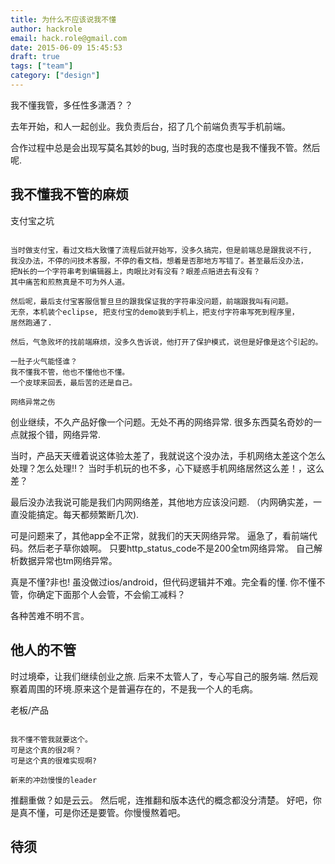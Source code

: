 ```yaml
---
title: 为什么不应该说我不懂
author: hackrole
email: hack.role@gmail.com
date: 2015-06-09 15:45:53
draft: true
tags: ["team"]
category: ["design"]
---
```





我不懂我管，多任性多潇洒？？

去年开始，和人一起创业。我负责后台，招了几个前端负责写手机前端。

合作过程中总是会出现写莫名其妙的bug, 当时我的态度也是我不懂我不管。然后呢.

我不懂我不管的麻烦
------------------

支付宝之坑
~~~~~~~~~~

当时做支付宝，看过文档大致懂了流程后就开始写，没多久搞完，但是前端总是跟我说不行,
我没办法，不停的问技术客服，不停的看文档，想着是否那地方写错了。甚至最后没办法，
把N长的一个字符串考到编辑器上，肉眼比对有没有？眼差点赔进去有没有？
其中痛苦和煎熬真是不可为外人道。

然后呢，最后支付宝客服信誓旦旦的跟我保证我的字符串没问题，前端跟我叫有问题。
无奈，本机装个eclipse, 把支付宝的demo装到手机上，把支付字符串写死到程序里，
居然跑通了.

然后，气急败坏的找前端麻烦，没多久告诉说，他打开了保护模式，说但是好像是这个引起的。

一肚子火气能怪谁？
我不懂我不管，他也不懂他也不懂。
一个皮球来回丢，最后苦的还是自己。

网络异常之伤
~~~~~~~~~~~~


创业继续，不久产品好像一个问题。无处不再的网络异常.
很多东西莫名奇妙的一点就报个错，网络异常.  

当时，产品天天缠着说这体验太差了，我就说这个没办法，手机网络太差这个怎么处理？怎么处理!!？
当时手机玩的也不多，心下疑惑手机网络居然这么差！，这么差？

最后没办法我说可能是我们内网网络差，其他地方应该没问题.
（内网确实差，一直没能搞定。每天都频繁断几次).

可是问题来了，其他app全不正常，就我们的天天网络异常。
逼急了，看前端代码。然后老子草你娘啊。
只要http_status_code不是200全tm网络异常。
自己解析数据异常也tm网络异常。

真是不懂?非也!
虽没做过ios/android，但代码逻辑并不难。完全看的懂.
你不懂不管，你确定下面那个人会管，不会偷工减料？

各种苦难不明不言。

他人的不管
----------

时过境牵，让我们继续创业之旅.
后来不太管人了，专心写自己的服务端.
然后观察着周围的环境.原来这个是普遍存在的，不是我一个人的毛病。

老板/产品
~~~~~~~~~

我不懂不管我就要这个。
可是这个真的很2啊？
可是这个真的很难实现啊?

新来的冲劲慢慢的leader
~~~~~~~~~~~~~~~~~~~~~~

推翻重做？如是云云。
然后呢，连推翻和版本迭代的概念都没分清楚。
好吧，你是真不懂，可是你还是要管。你慢慢熬着吧。

待须
----

